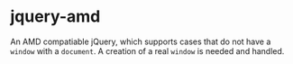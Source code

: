 # jquery-amd
An AMD compatiable jQuery, which supports cases that do not have a `window` with a `document`. A creation of a real `window` is needed and handled.
